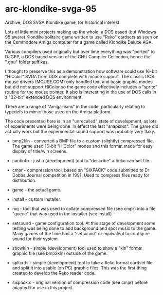 # arc-klondike-svga-95
Archive, DOS SVGA Klondike game, for historical interest

Lots of little mini projects making up the whole, a DOS based (but Windows 95 aware) Klondike solitaire game written to use "Reko" cardsets as seen on the Commodore Amiga computer for a game called Klondike Deluxe AGA.

Various compilers used originally but over time everything was "ported" to DJGPP, a DOS based version of the GNU Compiler Collection, hence the ".gnu" folder suffixes.

I thought to preserve this as a demonstration how software could use 16-bit "HiColor" SVGA from DOS complete with mouse support. The classic DOS mouse drivers (MOUSE.COM) only handled text and basic graphic modes but did not support HiColor so the game code effectively includes a "sprite" routine for the mouse pointer. It also is interesting in the use of DOS calls in a "32-bit" extended DOS environment.

There are a range of "Amiga-isms" in the code, particularly relating to typedefs to mimic those used on the Amiga platform.

The code presented here is in an "unrecalled" state of development, as lots of experiments were being done. In effect the last "snapshot". The game did actually work but the experimental sound support was probably very flaky.

* bmp2kln - converted a BMP file to a custom (slightly) compressed file. The game used 16-bit "HiColor" modes and this format made for easy display of title/win screens.

* cardinfo - just a (development) tool to "describe" a Reko cardset file.

* cmpr - compression tool, based on "SIXPACK" code submitted to Dr Dobbs Journal competition in 1991. Used to compress files ready for distribution.

* game - the actual game.

* install - custom installer.

* mq - tool that was used to collate compressed file (see cmpr) into a file "queue" that was used in the installer (see install)

* setsound - game configuration tool. At this stage of development some testing was being done to add background and spot music to the game. Many games of the time had a "setsound" or equivalent to configure sound for their system.

* showkln - simple (development) tool used to show a "kln" format graphic file (see bmp2kln) outside of the game.

* spltcrds - simple (development) tool to take a Reko format cardset file and split it into usable (on PC) graphic files. This was the first thing created to develop the Reko reader code.

* sixpack.c - original version of compression code (see cmpr) before adapted for use in this project.
